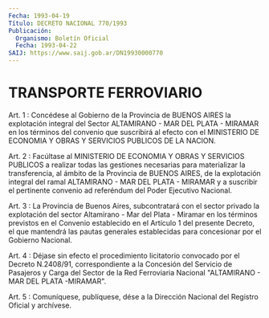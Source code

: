 ```yaml
---
Fecha: 1993-04-19
Título: DECRETO NACIONAL 770/1993
Publicación:
  Organismo: Boletín Oficial
  Fecha: 1993-04-22
SAIJ: https://www.saij.gob.ar/DN19930000770
---
```

# TRANSPORTE FERROVIARIO

<a id="1"></a>
Art. 1 : Concédese al Gobierno de la Provincia de BUENOS AIRES la explotación  integral  del  Sector  ALTAMIRANO - MAR DEL PLATA - MIRAMAR en los términos del convenio que  suscribirá  al efecto con el  MINISTERIO  DE  ECONOMIA  Y  OBRAS Y SERVICIOS PUBLICOS  DE  LA NACION.

<a id="2"></a>
Art.  2  :  Facúltase  al  MINISTERIO  DE  ECONOMIA  Y OBRAS Y SERVICIOS  PUBLICOS a realizar todas las gestiones necesarias  para materializar  la transferencia, al ámbito de la Provincia de BUENOS AIRES, de la explotación  integral  del  ramal ALTAMIRANO - MAR DEL PLATA - MIRAMAR y a suscribir el pertinente  convenio ad referéndum del Poder Ejecutivo Nacional.

<a id="3"></a>
Art.  3  :  La Provincia de Buenos Aires, subcontratará con el sector privado la  explotación  del  sector  Altamirano  -  Mar del Plata    -  Miramar  en  los  términos  previstos  en  el  Convenio establecido   en  el  Artículo  1  del  presente  Decreto,  el  que mantendrá las  pautas  generales  establecidas para concesionar por el Gobierno Nacional.

<a id="4"></a>
Art.  4  :  Déjase  sin  efecto  el  procedimiento licitatorio convocado por el Decreto N.2408/91, correspondiente  a la Concesión del Servicio de Pasajeros y Carga del Sector de la Red  Ferroviaria Nacional "ALTAMIRANO - MAR DEL PLATA -MIRAMAR".

<a id="5"></a>
Art. 5 : Comuníquese, publíquese, dése a la Dirección Nacional del Registro Oficial y archívese.
